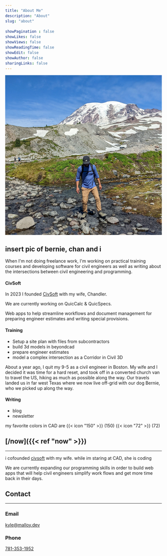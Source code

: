```yaml
---
title: "About Me"
description: "About"
slug: "about"

showPagination : false
showLikes: false
showViews: false
showReadingTime: false
showEdit: false
showAuthor: false
sharingLinks: false
---
```

![image](about.webp)

## insert pic of bernie, chan and i
When I'm not doing freelance work, I'm working on practical training courses and developing software for civil engineers as well as writing about the intersections between civil engineering and programming. 

#### CivSoft

In 2023 I founded [CivSoft](civsoft.app) with my wife, Chandler. 

We are currently working on QuicCalc & QuicSpecs. 

Web apps to help streamline workflows and document management for preparing engineer estimates and writing special provisions. 

#### Training
- Setup a site plan with files from subcontractors
- build 3d models in beyondcad
- prepare engineer estimates
- model a complex intersection as a Corridor in Civil 3D

About a year ago, I quit my 9-5 as a civil engineer in Boston. My wife and I decided it was time for a hard reset, and took off in a converted church van to travel the US, hiking as much as possible along the way. Our travels landed us in far west Texas where we now live off-grid with our dog Bernie, who we picked up along the way. 

#### Writing
- blog
- newsletter 



my favorite colors in CAD are {{< icon "150" >}} (150) {{< icon "72" >}} (72)

## [/now]({{< ref "now" >}}) 
--------------

i cofounded [civsoft](https://civsoft.app/) with my wife. while im staring at CAD, she is coding 

We are currently expanding our programming skills in order to build web apps that will help civil engineers simplify work flows and get more time back in their days. 

## Contact
--------------
### Email
<a href="mailto:kyle@malloy.dev">kyle@malloy.dev</a>

### Phone
<a href="tel:781-353-1952">781-353-1952</a>